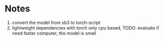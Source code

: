 # Notes
1. convert the model from sb3 to torch-script
2. lightweight dependencies with torch only cpu based, TODO: evaluate if need faster computer, the model is small